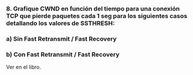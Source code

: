 ### 8. Grafique CWND en función del tiempo para una conexión TCP que pierde paquetes cada 1 seg para los siguientes casos detallando los valores de SSTHRESH:

### a) Sin Fast Retransmit / Fast Recovery

### b) Con Fast Retransmit / Fast Recovery

Ver en el libro.
